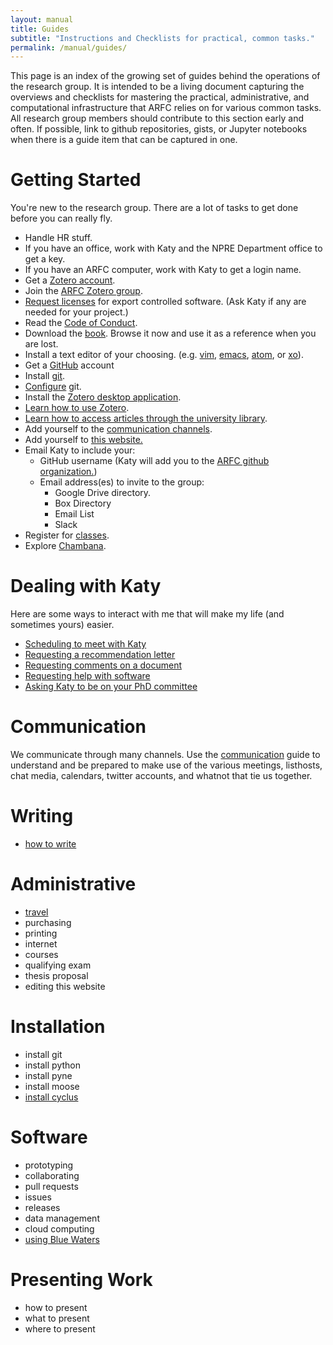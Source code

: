 ```yaml
---
layout: manual
title: Guides
subtitle: "Instructions and Checklists for practical, common tasks."
permalink: /manual/guides/
---
```


This page is an index of the growing set of guides behind the operations of the 
research group. It is intended to be a living document capturing the overviews 
and checklists for mastering the practical, administrative, and computational 
infrastructure that ARFC relies on for various common tasks. All research group 
members should contribute to this section early and often. If possible, link to 
github repositories, gists, or Jupyter notebooks when there is a guide item 
that can be captured in one. 

# <a name="gettingstarted"></a>Getting Started

You're new to the research group. There are a lot of tasks to get done before 
you can really fly. 

- Handle HR stuff.
- If you have an office, work with Katy and the NPRE Department office to get a key.
- If you have an ARFC computer, work with Katy to get a login name.
- Get a [Zotero account](https://www.zotero.org/user/register/).
- Join the [ARFC Zotero group](https://www.zotero.org/groups/498713/arfc).
- [Request licenses](https://rsicc.ornl.gov) for export controlled software. (Ask Katy if any are needed for your project.)
- Read the [Code of Conduct](/manual/coc).
- Download the [book](http://proquest.safaribooksonline.com/9781491901564). Browse it now and use it as a reference when you are lost.
- Install a text editor of your choosing. (e.g. [vim](http://www.vim.org/), [emacs](https://www.gnu.org/software/emacs/), [atom](https://atom.io/), or [xo](https://github.com/scopatz/xo)).
- Get a [GitHub](https://git-scm.com/book/en/v2/GitHub-Account-Setup-and-Configuration) account
- Install [git](https://git-scm.com/book/en/v2/Getting-Started-Installing-Git).
- [Configure](http://swcarpentry.github.io/git-novice/02-setup/) git.
- Install the [Zotero desktop application](https://www.zotero.org/download/).
- [Learn how to use Zotero](/manual/guides/zotero).
- [Learn how to access articles through the university library](http://www.library.illinois.edu/library-technology/proxy-bookmarklet/).
- Add yourself to the [communication channels](/manual/guides/communication).
- Add yourself to [this website.](/manual/guides/website)
- Email Katy to include your:
  - GitHub username (Katy will add you to the [ARFC github organization.](https://github.com/arfc))
  - Email address(es) to invite to the group:
    - Google Drive directory.
    - Box Directory
    - Email List
    - Slack
- Register for [classes](/manual/guides/classes).
- Explore [Chambana](https://localwiki.org/cu/).

# Dealing with Katy

Here are some ways to interact with me that will make my life (and sometimes 
yours) easier. 

- [Scheduling to meet with Katy](/manual/guides/katy/meeting)
- [Requesting a recommendation letter](/manual/guides/katy/recreq)
- [Requesting comments on a document](/manual/guides/katy/revreq)
- [Requesting help with software](/manual/guides/katy/codereq)
- [Asking Katy to be on your PhD committee](/manual/guides/katy/commreq)

# Communication

We communicate through many channels. Use the 
[communication](/manual/guides/communication) guide to understand and be 
prepared to make use of the various meetings, listhosts, chat media, calendars, 
twitter accounts, and whatnot that tie us together.

# Writing

- [how to write](/manual/guides/writing/)


# Administrative

- [travel](/manual/guides/travel)
- purchasing
- printing
- internet
- courses
- qualifying exam
- thesis proposal
- editing this website 

# Installation 

- install git
- install python
- install pyne
- install moose
- [install cyclus](/manual/guides/cyclus)

# Software

- prototyping
- collaborating
- pull requests
- issues
- releases
- data management
- cloud computing
- [using Blue Waters](/manual/guides/bluewaters)


# Presenting Work

- how to present
- what to present
- where to present

